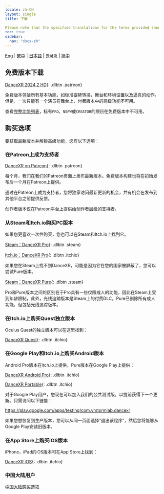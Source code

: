 ```yaml
---
locale: zh-CN
layout: single
title: 下载

Please note that the specified translations for the terms provided should be used when translating the text.
toc: true
sidebar:
  nav: "docs-zh"
---
```

[Eng](/dancexr/download) | [繁中](/tw/dancexr/download) | [日本語](/jp/dancexr/download) | [한국어](/kr/dancexr/download) | [简中](/zh/dancexr/download)

## 免费版本下载

[DanceXR 2024.2 HD](https://github.com/alloystorm/dvvr/releases/tag/2024.2){: .dlbtn .patreon} 

免费版本包括所有基本功能，如标准姿势转换，舞台和环境设置以及逼真的动作。但是，一次只能有一个演员在舞台上，付费版本中的高级功能不可用。

查看[完整功能列表](features.md)，标有`PRO`，`NSFW`或`CREATOR`的项目在免费版本中不可用。

## 购买选项
要获取最新版本并解锁高级功能，您有以下选项：

### 在Patreon上成为支持者

[DanceXR on Patreon](https://www.patreon.com/dvvr){: .dlbtn .patreon} 

每个月，我们在我们的Patreon页面上发布最新版本。免费版本构建也将在初始发布后一个月在Patreon上提供。

通过在Patreon上成为支持者，您将独家访问最新更新的机会，并有机会在发布到其他平台之前提供反馈。

创作者版本仅在Patreon平台上提供给创作者层级的支持者。

### 从Steam和Itch.io购买PC版本

如果您更喜欢一次性购买，您也可以在Steam和Itch.io上找到它。

[Steam：DanceXR Pro](https://store.steampowered.com/app/1905510/DanceXR/){: .dlbtn .steam}

[Itch.io：DanceXR Pro](https://stormlab.itch.io/dancexr){: .dlbtn .itchio}

如果您在Steam上找不到DanceXR，可能是因为它在您的国家被屏蔽了，您可以尝试Pure版本。

[Steam：DanceXR Pure](https://store.steampowered.com/app/2193970/DanceXR_Pure/){: .dlbtn .steam}

Pro和Pure版本之间的区别在于Pro具有一些仅限成人的功能，因此在Steam上受到年龄限制，此外，光线追踪版本是Steam上的付费DLC。Pure已删除所有成人功能，但包括光线追踪版本。

### 在Itch.io上购买Quest独立版本

Oculus Quest的独立版本可以在这里找到：

[DanceXR Quest](https://stormlab.itch.io/dancexr-quest){: .dlbtn .itchio}

### 在Google Play和Itch.io上购买Android版本

Android Pro版本在itch.io上提供，Pure版本在Google Play上提供：

[DanceXR Android Pro](https://stormlab.itch.io/dancexr-android){: .dlbtn .itchio}

[DanceXR Portable](https://play.google.com/store/apps/details?id=com.vrstormlab.dancexr){: .dlbtn .itchio}

对于Google Play用户，您现在可以加入我们的公共测试版，以提前获得下一个更新。只需访问以下链接：

https://play.google.com/apps/testing/com.vrstormlab.dancexr

如果您想恢复到生产版本，您可以从同一页面选择“退出该程序”，然后您将能够从Google Play安装旧版本。

### 在App Store上购买iOS版本

iPhone，iPad的iOS版本可在App Store上找到：

[DanceXR iOS](https://apps.apple.com/au/app/dancexr/id6475269158){: .dlbtn .itchio}

### 中国大陆用户

[中国大陆购买选项](purchase_prc.md)